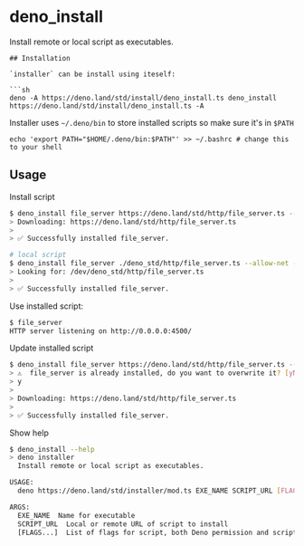# deno_install

Install remote or local script as executables.

````
## Installation

`installer` can be install using iteself:

```sh
deno -A https://deno.land/std/install/deno_install.ts deno_install https://deno.land/std/install/deno_install.ts -A
````

Installer uses `~/.deno/bin` to store installed scripts so make sure it's in `$PATH`

```
echo 'export PATH="$HOME/.deno/bin:$PATH"' >> ~/.bashrc # change this to your shell
```

## Usage

Install script

```sh
$ deno_install file_server https://deno.land/std/http/file_server.ts --allow-net --allow-read
> Downloading: https://deno.land/std/http/file_server.ts
>
> ✅ Successfully installed file_server.

# local script
$ deno_install file_server ./deno_std/http/file_server.ts --allow-net --allow-read
> Looking for: /dev/deno_std/http/file_server.ts
>
> ✅ Successfully installed file_server.
```

Use installed script:

```sh
$ file_server
HTTP server listening on http://0.0.0.0:4500/
```

Update installed script

```sh
$ deno_install file_server https://deno.land/std/http/file_server.ts --allow-net --allow-read
> ⚠️  file_server is already installed, do you want to overwrite it? [yN]
> y
>
> Downloading: https://deno.land/std/http/file_server.ts
>
> ✅ Successfully installed file_server.
```

Show help

```sh
$ deno_install --help
> deno installer
  Install remote or local script as executables.

USAGE:
  deno https://deno.land/std/installer/mod.ts EXE_NAME SCRIPT_URL [FLAGS...]

ARGS:
  EXE_NAME  Name for executable
  SCRIPT_URL  Local or remote URL of script to install
  [FLAGS...]  List of flags for script, both Deno permission and script specific flag can be used.
```
